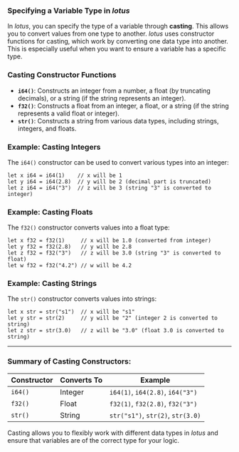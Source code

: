 ### Specifying a Variable Type in *lotus*

In *lotus*, you can specify the type of a variable through **casting**. This allows you to convert values from one type to another. *lotus* uses constructor functions for casting, which work by converting one data type into another. This is especially useful when you want to ensure a variable has a specific type.

### Casting Constructor Functions

- **`i64()`**: Constructs an integer from a number, a float (by truncating decimals), or a string (if the string represents an integer).
- **`f32()`**: Constructs a float from an integer, a float, or a string (if the string represents a valid float or integer).
- **`str()`**: Constructs a string from various data types, including strings, integers, and floats.

### Example: Casting Integers
The `i64()` constructor can be used to convert various types into an integer:

```lotus
let x i64 = i64(1)    // x will be 1
let y i64 = i64(2.8)  // y will be 2 (decimal part is truncated)
let z i64 = i64("3")  // z will be 3 (string "3" is converted to integer)
```

### Example: Casting Floats
The `f32()` constructor converts values into a float type:

```lotus
let x f32 = f32(1)     // x will be 1.0 (converted from integer)
let y f32 = f32(2.8)   // y will be 2.8
let z f32 = f32("3")   // z will be 3.0 (string "3" is converted to float)
let w f32 = f32("4.2") // w will be 4.2
```

### Example: Casting Strings
The `str()` constructor converts values into strings:

```lotus
let x str = str("s1")  // x will be "s1"
let y str = str(2)     // y will be "2" (integer 2 is converted to string)
let z str = str(3.0)   // z will be "3.0" (float 3.0 is converted to string)
```

---

### Summary of Casting Constructors:

| Constructor | Converts To | Example                                |
|-------------|-------------|----------------------------------------|
| `i64()`     | Integer     | `i64(1)`, `i64(2.8)`, `i64("3")`      |
| `f32()`     | Float       | `f32(1)`, `f32(2.8)`, `f32("3")`      |
| `str()`     | String      | `str("s1")`, `str(2)`, `str(3.0)`      |

Casting allows you to flexibly work with different data types in *lotus* and ensure that variables are of the correct type for your logic.